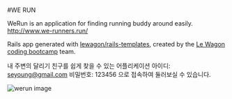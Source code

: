 #WE RUN

WeRun is an application for finding running buddy around easily.
http://www.we-runners.run/

Rails app generated with [lewagon/rails-templates](https://github.com/lewagon/rails-templates), created by the [Le Wagon coding bootcamp](https://www.lewagon.com) team.

내 주변의 달리기 친구를 쉽게 찾을 수 있는 어플리케이션
아이디: seyoung@gmail.com
비밀번호: 123456
으로 접속하여 둘러보실 수 있습니다.

![werun image](https://github.com/SeyoungJoo/seyoungjoo.github.io/blob/gh-pages/images/werun.JPG)
